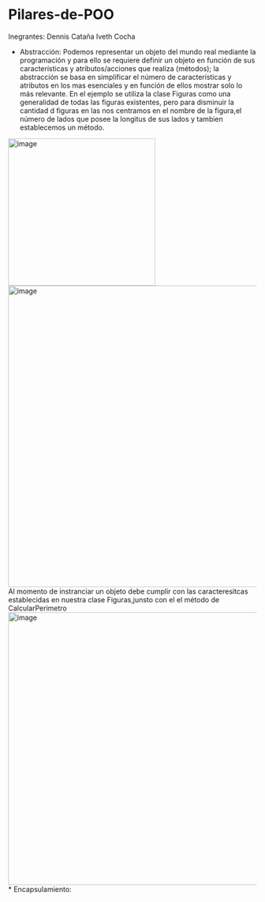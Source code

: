# Pilares-de-POO
Inegrantes:
Dennis Cataña
Iveth Cocha
* Abstracción: Podemos representar un objeto del mundo real mediante la programación y para ello se requiere definir un objeto en función de sus características y atributos/acciones que realiza (métodos); la abstracción se basa en simplificar el número de características y atributos en los mas esenciales y en función de ellos mostrar solo lo más relevante. En el ejemplo se utiliza la clase Figuras como una generalidad de todas las figuras existentes, pero para disminuir la cantidad d figuras en las nos centramos en el nombre de la figura,el número de lados que posee la longitus de sus lados y tambien establecemos un método.<br>
 <img width="298" alt="image" src="https://github.com/DennisCatana/Pilares-de-POO/assets/117743828/a518bb52-17d8-4dbd-a9db-6d7e9cee876c">
 <img width="610" alt="image" src="https://github.com/DennisCatana/Pilares-de-POO/assets/117743828/ff52f4be-a7b1-44ef-ac74-7a51f59cc539">
<br>
                Al momento de instranciar un objeto debe cumplir con las caracteresitcas establecidas en nuestra clase Figuras,junsto con el el método de CalcularPerimetro<br>
  <img width="552" alt="image" src="https://github.com/DennisCatana/Pilares-de-POO/assets/117743828/d0b8e53d-79ef-4648-b9e5-f5196ee2ac85"><br>
  * Encapsulamiento:

 


